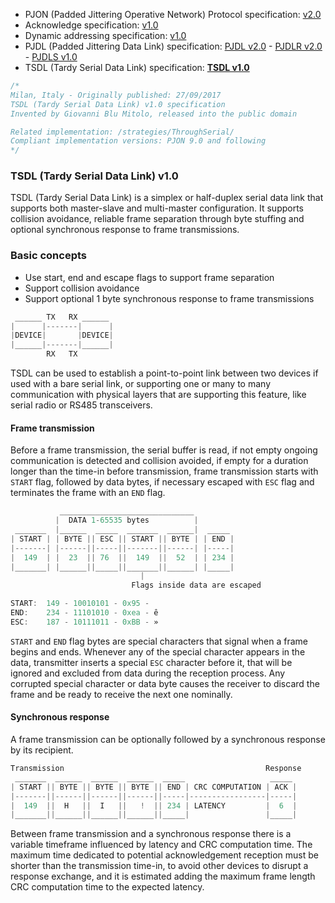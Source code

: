 - PJON (Padded Jittering Operative Network) Protocol specification:
[v2.0](/specification/PJON-protocol-specification-v2.0.md)
- Acknowledge specification: [v1.0](/specification/PJON-protocol-acknowledge-specification-v1.0.md)
- Dynamic addressing specification: [v1.0](/specification/PJON-dynamic-addressing-specification-v1.0.md)
- PJDL (Padded Jittering Data Link) specification:
[PJDL v2.0](/strategies/SoftwareBitBang/specification/PJDL-specification-v2.0.md) - [PJDLR v2.0](/strategies/OverSampling/specification/PJDLR-specification-v2.0.md) - [PJDLS v1.0](/strategies/AnalogSampling/specification/PJDLS-specification-v1.0.md)
- TSDL (Tardy Serial Data Link) specification: **[TSDL v1.0](/strategies/ThroughSerial/specification/TSDL-specification-v1.0.md)**

```cpp
/*
Milan, Italy - Originally published: 27/09/2017
TSDL (Tardy Serial Data Link) v1.0 specification
Invented by Giovanni Blu Mitolo, released into the public domain

Related implementation: /strategies/ThroughSerial/
Compliant implementation versions: PJON 9.0 and following
*/
```
### TSDL (Tardy Serial Data Link) v1.0

TSDL (Tardy Serial Data Link) is a simplex or half-duplex serial data link that supports both master-slave and multi-master configuration. It supports collision avoidance, reliable frame separation through byte stuffing and optional synchronous response to frame transmissions.

### Basic concepts
* Use start, end and escape flags to support frame separation
* Support collision avoidance
* Support optional 1 byte synchronous response to frame transmissions

```cpp  
 ______ TX   RX ______
|      |-------|      |
|DEVICE|       |DEVICE|
|______|-------|______|
        RX   TX
```
TSDL can be used to establish a point-to-point link between two devices if used with a bare serial link, or supporting one or many to many communication with physical layers that are supporting this feature, like serial radio or RS485 transceivers.    

#### Frame transmission
Before a frame transmission, the serial buffer is read, if not empty ongoing communication is detected and collision avoided, if empty for a duration longer than the time-in before transmission, frame transmission starts with `START` flag, followed by data bytes, if necessary escaped with `ESC` flag and terminates the frame with an `END` flag.
```cpp
           ______________________________
          |  DATA 1-65535 bytes          |
 _______  |______  _____  _______  ______|  _____
| START | | BYTE || ESC || START || BYTE | | END |
|-------| |------||-----||-------||------| |-----|
|  149  | |  23  || 76  ||  149  ||  52  | | 234 |
|_______| |______||_____||_______||______| |_____|
                             |
                           Flags inside data are escaped

START:  149 - 10010101 - 0x95 - 
END:    234 - 11101010 - 0xea - ê
ESC:    187 - 10111011 - 0xBB - »
```
`START` and `END` flag bytes are special characters that signal when a frame begins and ends.
Whenever any of the special character appears in the data, transmitter inserts a special `ESC` character before it, that will be ignored and excluded from data during the reception process. Any corrupted special character or data byte causes the receiver to discard the frame and be ready to receive the next one nominally.   

#### Synchronous response
A frame transmission can be optionally followed by a synchronous response by its recipient.
```cpp  
Transmission                                             Response
 _______  ______  ______  ______  _____                   _____
| START || BYTE || BYTE || BYTE || END | CRC COMPUTATION | ACK |
|-------||------||------||------||-----|-----------------|-----|
|  149  ||  H   ||  I   ||   !  || 234 | LATENCY         |  6  |
|_______||______||______||______||_____|                 |_____|
```
Between frame transmission and a synchronous response there is a variable timeframe influenced by latency and CRC computation time. The maximum time dedicated to potential acknowledgement reception must be shorter than the transmission time-in, to avoid other devices to disrupt a response exchange, and it is estimated adding the maximum frame length CRC computation time to the expected latency.
